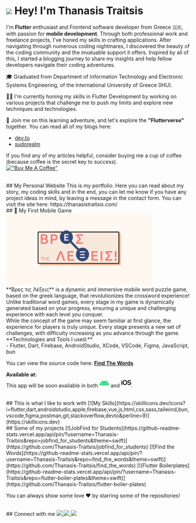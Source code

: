 # <a href="https://www.gautamkrishnar.com/"><img src="https://media.giphy.com/media/hvRJCLFzcasrR4ia7z/giphy.gif" width="5%"></a> Hey! I'm Thanasis Traitsis 
I'm **Flutter** enthusiast and Frontend software developer from Greece 🇬🇷, with passion for **mobile development**. Through both professional work and freelance projects, I've honed my skills in crafting applications. After navigating through numerous coding nightmares, I discovered the beauty of the coding community and the invaluable support it offers. Inspired by all of this, I started a blogging journey to share my insights and help fellow developers navigate their coding adventures.

🎓 Graduated from Department of Information Technology and Electronic Systems Engineering, of the International University of Greece (IHU).

👨‍💻 I'm currently honing my skills in Flutter Development by working on various projects that challenge me to push my limits and explore new techniques and technologies.

📝 Join me on this learning adventure, and let's explore the **"Flutterverse"** together. You can read all of my blogs here:
- [dev.to](https://dev.to/thanasistraitsis)
- [sudorealm](https://sudorealm.com/blog/profile/athanasios-traitsis)

If you find any of my articles helpful, consider buying me a cup of coffee (because coffee is the secret key to success).<br>
[!["Buy Me A Coffee"](https://www.buymeacoffee.com/assets/img/custom_images/orange_img.png)](https://www.buymeacoffee.com/thanasis_traitsis)

<br>
## My Personal Website
This is my portfolio. Here you can read about my story, my coding skills and in the end, you can let me know if you have any project ideas in mind, by leaving a message in the contact form. You can visit the site here: https://thanasistraitsis.com/

<br>
## 📱 My First Mobile Game
<img src="https://github.com/Thanasis-Traitsis/find_the_words/blob/main/photos/wallpaper.png?raw=true" width="400"> <br>
**Βρες τις Λέξεις** is a dynamic and immersive mobile word puzzle game, based on the greek language, that revolutionizes the crossword experience! Unlike traditional word games, every stage in my game is dynamically generated based on your progress, ensuring a unique and challenging experience with each level you conquer.
<br>
While the concept of the game may seem familiar at first glance, the experience for players is truly unique. Every stage presents a new set of challenges, with difficulty increasing as you advance through the game.

<br>
**Technologies and Tools I used:** <br>
- Flutter, Dart, Firebase, AndroidStudio, XCode, VSCode, Figma, JavaScript, bun

You can view the source code here: <a href="https://github.com/Thanasis-Traitsis/find_the_words"><b>Find The Words</b></a>

**Available at:** <br>
This app will be soon available in both <code><img height="27" src="https://raw.githubusercontent.com/github/explore/80688e429a7d4ef2fca1e82350fe8e3517d3494d/topics/android/android.png" alt="android"></code> and <code><img height="27" src="https://raw.githubusercontent.com/github/explore/80688e429a7d4ef2fca1e82350fe8e3517d3494d/topics/ios/ios.png" alt="ios"></code>. 

<br>
## This is what I like to work with
[![My Skills](https://skillicons.dev/icons?i=flutter,dart,androidstudio,apple,firebase,vue,js,html,css,sass,tailwind,bun,vscode,figma,postman,git,stackoverflow,devto&perline=9)](https://skillicons.dev)

<br>
## Some of my projects
[![JobFind for Students](https://github-readme-stats.vercel.app/api/pin/?username=Thanasis-Traitsis&repo=jobfind_for_students&theme=swift)](https://github.com/Thanasis-Traitsis/jobfind_for_students)
[![Find the Words](https://github-readme-stats.vercel.app/api/pin/?username=Thanasis-Traitsis&repo=find_the_words&theme=swift)](https://github.com/Thanasis-Traitsis/find_the_words)
[![Flutter Boilerplates](https://github-readme-stats.vercel.app/api/pin/?username=Thanasis-Traitsis&repo=flutter-boiler-plates&theme=swift)](https://github.com/Thanasis-Traitsis/flutter-boiler-plates)

You can always show some love ❤️ by starring some of the repositories!

<br>
## Connect with me  
<a href="https://github.com/Thanasis-Traitsis">
    <img src="https://skillicons.dev/icons?i=github" />
</a>
<a href="https://www.linkedin.com/in/thanasis-traitsis/">
    <img src="https://skillicons.dev/icons?i=linkedin" />
</a>
<a href="mailto:thanasiswd@gmail.com">
    <img src="https://skillicons.dev/icons?i=gmail" />
</a>

